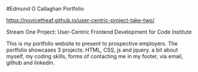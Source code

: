 #Edmund O Callaghan Portfolio

 https://novicetheaf.github.io/user-centric-project-take-two/ 

Stream One Project: User-Centric Frontend Development for Code Institute

This is my portfolio website to present to prospective employers. 
The portfolio showcases 3 projects: HTML, CSS, js and jquery. 
a bit about myself, my coding skills, forms of contacting me in my footer, via email, github and linkedin.

